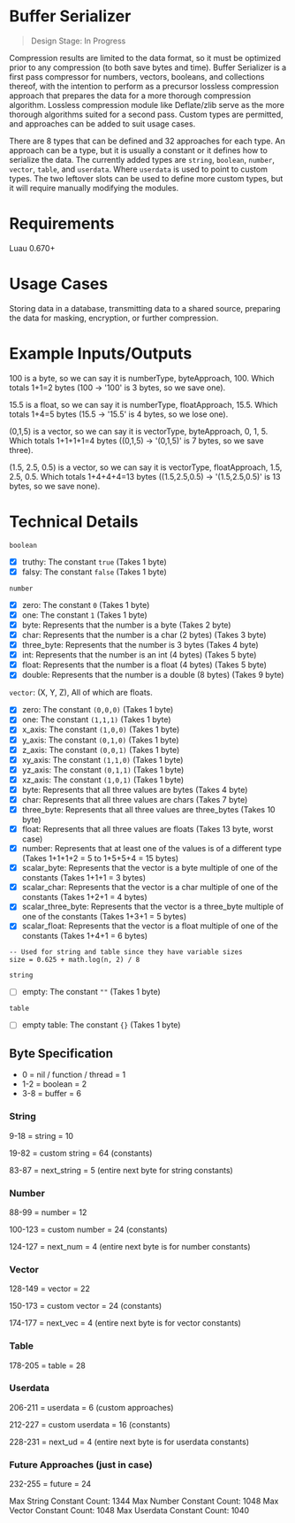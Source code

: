 # Buffer Serializer

> Design Stage: In Progress

Compression results are limited to the data format, so it must be optimized prior to any compression (to both save bytes and time).  Buffer Serializer is a first pass compressor for numbers, vectors, booleans, and collections thereof, with the intention to perform as a precursor lossless compression approach that prepares the data for a more thorough compression algorithm.  Lossless compression module like Deflate/zlib serve as the more thorough algorithms suited for a second pass.  Custom types are permitted, and approaches can be added to suit usage cases.

There are 8 types that can be defined and 32 approaches for each type.  An approach can be a type, but it is usually a constant or it defines how to serialize the data.  The currently added types are `string`, `boolean`, `number`, `vector`, `table`, and `userdata`.  Where `userdata` is used to point to custom types.  The two leftover slots can be used to define more custom types, but it will require manually modifying the modules.

# Requirements
Luau 0.670+

# Usage Cases
Storing data in a database, transmitting data to a shared source, preparing the data for masking, encryption, or further compression.

# Example Inputs/Outputs
100 is a byte, so we can say it is numberType, byteApproach, 100.  Which totals 1+1=2 bytes (100 -> '100' is 3 bytes, so we save one).

15.5 is a float, so we can say it is numberType, floatApproach, 15.5.  Which totals 1+4=5 bytes (15.5 -> '15.5' is 4 bytes, so we lose one).

(0,1,5) is a vector, so we can say it is vectorType, byteApproach, 0, 1, 5.  Which totals 1+1+1+1=4 bytes ((0,1,5) -> '(0,1,5)' is 7 bytes, so we save three).

(1.5, 2.5, 0.5) is a vector, so we can say it is vectorType, floatApproach, 1.5, 2.5, 0.5.  Which totals 1+4+4+4=13 bytes ((1.5,2.5,0.5) -> '(1.5,2.5,0.5)' is 13 bytes, so we save none).

# Technical Details
`boolean`
- [X] truthy: The constant `true` (Takes 1 byte)
- [X] falsy: The constant `false` (Takes 1 byte)

`number`
- [X] zero: The constant `0` (Takes 1 byte)
- [X] one: The constant `1` (Takes 1 byte)
- [X] byte: Represents that the number is a byte (Takes 2 byte)
- [X] char: Represents that the number is a char (2 bytes) (Takes 3 byte)
- [X] three_byte: Represents that the number is 3 bytes (Takes 4 byte)
- [X] int: Represents that the number is an int (4 bytes) (Takes 5 byte)
- [X] float: Represents that the number is a float (4 bytes) (Takes 5 byte)
- [X] double: Represents that the number is a double (8 bytes) (Takes 9 byte)

`vector`: (X, Y, Z), All of which are floats.
 - [X] zero: The constant `(0,0,0)` (Takes 1 byte)
 - [X] one: The constant `(1,1,1)` (Takes 1 byte)
 - [X] x_axis: The constant `(1,0,0)` (Takes 1 byte)
 - [X] y_axis: The constant `(0,1,0)` (Takes 1 byte)
 - [X] z_axis: The constant `(0,0,1)` (Takes 1 byte)
 - [X] xy_axis: The constant `(1,1,0)` (Takes 1 byte)
 - [X] yz_axis: The constant `(0,1,1)` (Takes 1 byte)
 - [X] xz_axis: The constant `(1,0,1)` (Takes 1 byte)
 - [X] byte: Represents that all three values are bytes (Takes 4 byte)
 - [X] char: Represents that all three values are chars (Takes 7 byte)
 - [X] three_byte: Represents that all three values are three_bytes (Takes 10 byte)
 - [X] float: Represents that all three values are floats (Takes 13 byte, worst case)
 - [X] number: Represents that at least one of the values is of a different type (Takes 1+1+1+2 = 5 to 1+5+5+4 = 15 bytes)
 - [X] scalar_byte: Represents that the vector is a byte multiple of one of the constants (Takes 1+1+1 = 3 bytes)
 - [X] scalar_char: Represents that the vector is a char multiple of one of the constants (Takes 1+2+1 = 4 bytes)
 - [X] scalar_three_byte: Represents that the vector is a three_byte multiple of one of the constants (Takes 1+3+1 = 5 bytes)
 - [X] scalar_float: Represents that the vector is a float multiple of one of the constants (Takes 1+4+1 = 6 bytes)

```luau
-- Used for string and table since they have variable sizes
size = 0.625 + math.log(n, 2) / 8
```

`string`
 - [ ] empty: The constant `""` (Takes 1 byte)

`table`
 - [ ] empty table: The constant ```{}``` (Takes 1 byte)

## Byte Specification
 * 0 = nil / function / thread = 1
 * 1-2 = boolean = 2
 * 3-8 = buffer = 6

### String
9-18 = string = 10

19-82 = custom string = 64 (constants)

83-87 = next_string = 5 (entire next byte for string constants)

### Number
88-99 = number = 12

100-123 = custom number = 24 (constants)

124-127 = next_num = 4 (entire next byte is for number constants)

### Vector
128-149 = vector = 22

150-173 = custom vector = 24 (constants)

174-177 = next_vec = 4 (entire next byte is for vector constants)

### Table
178-205 = table = 28

### Userdata
206-211 = userdata = 6 (custom approaches)

212-227 = custom userdata = 16 (constants)

228-231 = next_ud = 4 (entire next byte is for userdata constants)

### Future Approaches (just in case)
232-255 = future = 24

Max String Constant Count: 1344
Max Number Constant Count: 1048
Max Vector Constant Count: 1048
Max Userdata Constant Count: 1040
